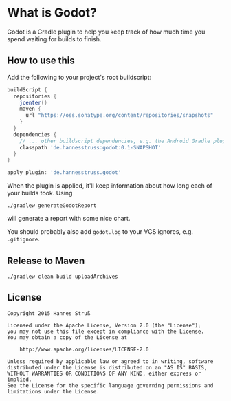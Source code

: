 What is Godot?
==============

Godot is a Gradle plugin to help you keep track of how much time you spend waiting for builds to finish.

How to use this
---------------

Add the following to your project's root buildscript:

```Groovy
buildScript {
  repositories {
    jcenter()
    maven {
      url "https://oss.sonatype.org/content/repositories/snapshots"
    }
  }
  dependencies {
    // ... other buildscript dependencies, e.g. the Android Gradle plugin
    classpath 'de.hannesstruss:godot:0.1-SNAPSHOT'
  }
}

apply plugin: 'de.hannesstruss.godot'
```

When the plugin is applied, it'll keep information about how long each of your builds took. Using

    ./gradlew generateGodotReport

will generate a report with some nice chart.

You should probably also add `godot.log` to your VCS ignores, e.g. `.gitignore`.

Release to Maven
----------------

    ./gradlew clean build uploadArchives


License
-------

    Copyright 2015 Hannes Struß

    Licensed under the Apache License, Version 2.0 (the "License");
    you may not use this file except in compliance with the License.
    You may obtain a copy of the License at

        http://www.apache.org/licenses/LICENSE-2.0

    Unless required by applicable law or agreed to in writing, software
    distributed under the License is distributed on an "AS IS" BASIS,
    WITHOUT WARRANTIES OR CONDITIONS OF ANY KIND, either express or implied.
    See the License for the specific language governing permissions and
    limitations under the License.
